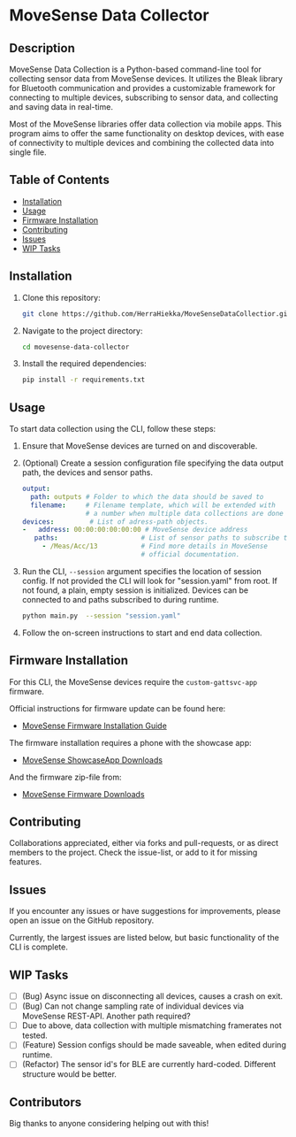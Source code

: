 # MoveSense Data Collector

## Description

MoveSense Data Collection is a Python-based command-line tool for collecting sensor data from MoveSense devices. It 
utilizes the Bleak library for Bluetooth communication and provides a customizable framework for connecting to multiple 
devices, subscribing to sensor data, and collecting and saving data in real-time.

Most of the MoveSense libraries offer data collection via mobile apps. This program aims to offer the same functionality
on desktop devices, with ease of connectivity to multiple devices and combining the collected data into single file.

## Table of Contents

- [Installation](#installation)
- [Usage](#usage)
- [Firmware Installation](#firmware-installation)
- [Contributing](#contributing)
- [Issues](#issues)
- [WIP Tasks](#wip-tasks)

## Installation

1. Clone this repository:

    ```bash
    git clone https://github.com/HerraHiekka/MoveSenseDataCollectior.git
    ```

2. Navigate to the project directory:

    ```bash
    cd movesense-data-collector
    ```

3. Install the required dependencies:

    ```bash
    pip install -r requirements.txt
    ```

## Usage

To start data collection using the CLI, follow these steps:

1. Ensure that MoveSense devices are turned on and discoverable.

2. (Optional) Create a session configuration file specifying the data output path, the devices and sensor paths.

    ```yaml
    output:
      path: outputs # Folder to which the data should be saved to
      filename:     # Filename template, which will be extended with
                    # a number when multiple data collections are done
   devices:         # List of adress-path objects.
   -   address: 00:00:00:00:00:00 # MoveSense device address
       paths:                     # List of sensor paths to subscribe to
         - /Meas/Acc/13           # Find more details in MoveSense
                                  # official documentation.
    ```

3. Run the CLI, `--session` argument specifies the location of session config. If not provided
the CLI will look for "session.yaml" from root. If not found, a plain, empty session is initialized. Devices can be
connected to and paths subscribed to during runtime.

    ```bash
    python main.py  --session "session.yaml"
    ```

4. Follow the on-screen instructions to start and end data collection.

## Firmware Installation

For this CLI, the MoveSense devices require the `custom-gattsvc-app` firmware.

Official instructions for firmware update can be found here:
- [MoveSense Firmware Installation Guide](https://www.movesense.com/docs/test_env/esw/dfu_update/)

The firmware installation requires a phone with the showcase app:
- [MoveSense ShowcaseApp Downloads](https://bitbucket.org/movesense/movesense-mobile-lib/downloads/)

And the firmware zip-file from:
- [MoveSense Firmware Downloads](https://bitbucket.org/movesense/movesense-device-lib/src/master/samples/bin/release/)

## Contributing

Collaborations appreciated, either via forks and pull-requests, or as direct members to the project. Check the
issue-list, or add to it for missing features.

## Issues

If you encounter any issues or have suggestions for improvements, please open an issue on the GitHub repository.

Currently, the largest issues are listed below, but basic functionality of the CLI is complete. 

## WIP Tasks

- [ ] (Bug) Async issue on disconnecting all devices, causes a crash on exit.
- [ ] (Bug) Can not change sampling rate of individual devices via MoveSense REST-API. Another path required?
- [ ] Due to above, data collection with multiple mismatching framerates not tested.
- [ ] (Feature) Session configs should be made saveable, when edited during runtime.
- [ ] (Refactor) The sensor id's for BLE are currently hard-coded. Different structure would be better.

## Contributors

Big thanks to anyone considering helping out with this!
